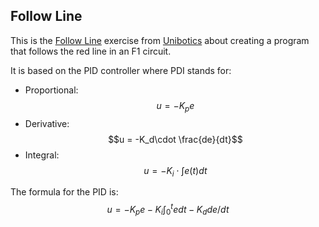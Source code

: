 ## Follow Line

This is the <a href="https://unibotics.org/academy/exercise/follow_line/">Follow Line</a> exercise from <a href="https://unibotics.org/academy/main">Unibotics</a> about creating a program that follows the red line in an F1 circuit.

It is based on the PID controller where PDI stands for:
- Proportional: $$u = -K_pe$$
- Derivative: $$u = -K_d\cdot \frac{de}{dt}$$
- Integral: $$u = -K_i\cdot \int e(t)dt$$

The formula for the PID is:
$$u = -K_pe-K_i\int_0^tedt-K_dde/dt$$